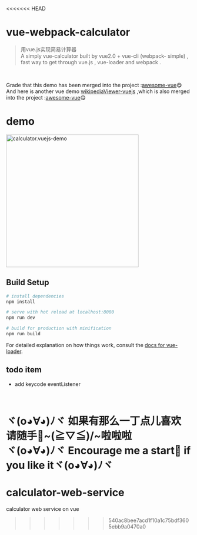 <<<<<<< HEAD
# vue-webpack-calculator

> 用vue.js实现简易计算器<br>
>A simply vue-calculator built by vue2.0 + vue-cli (webpack- simple) ,<br> fast way to get through vue.js , vue-loader and webpack .
<br>

Grade that this demo has been merged into the project :<a href="https://github.com/vuejs/awesome-vue">awesome-vue</a>:yum:<br>
And here is another vue demo <a href="https://github.com/CaiYiLiang/vue-demos/tree/master/wikipediaViewer-vuejs">wikipediaViewer-vuejs</a> ,which is also merged into the project :<a href="https://github.com/vuejs/awesome-vue">awesome-vue</a>:yum:


# demo
<img src="./calculator_vuejs.gif" alt="calculator.vuejs-demo" width="360px" height="auto">
<br>

## Build Setup

``` bash
# install dependencies
npm install

# serve with hot reload at localhost:8080
npm run dev

# build for production with minification
npm run build
```
For detailed explanation on how things work, consult the [docs for vue-loader](http://vuejs.github.io/vue-loader).
<br>

## todo item
- add keycode eventListener
<br>

ヾ(o◕∀◕)ﾉヾ 如果有那么一丁点儿喜欢 请随手🌟~(≧▽≦)/~啦啦啦 <br>
ヾ(o◕∀◕)ﾉヾ Encourage me a start🌟 if you like itヾ(o◕∀◕)ﾉヾ 
=======
# calculator-web-service
calculator web service on vue
>>>>>>> 540ac8bee7acd1f10a1c75bdf3605ebb9a0470a0
